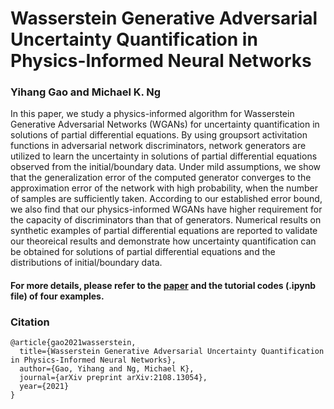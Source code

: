 # Wasserstein Generative Adversarial Uncertainty Quantification in Physics-Informed Neural Networks
### Yihang Gao and Michael K. Ng
In this paper, we study a physics-informed algorithm for Wasserstein Generative Adversarial Networks (WGANs) for uncertainty quantification in solutions of partial differential equations. By using groupsort activitation functions in adversarial network discriminators, network generators are utilized to learn the uncertainty in solutions of partial differential equations observed from the initial/boundary data. Under mild assumptions, we show that the generalization error of the computed generator converges to the approximation error of the network with high probability, when the number of samples are sufficiently taken. According to our established error bound, we also find that our physics-informed WGANs have higher requirement for the capacity of discriminators than that of generators. Numerical results on synthetic examples of partial differential equations are reported to validate our theoreical results and demonstrate how uncertainty quantification can be obtained for solutions of partial differential equations and the distributions of initial/boundary data. 


#### For more details, please refer to the [paper](https://arxiv.org/abs/2108.13054) and the tutorial codes (.ipynb file) of four examples.


### Citation
```
@article{gao2021wasserstein,
  title={Wasserstein Generative Adversarial Uncertainty Quantification in Physics-Informed Neural Networks},
  author={Gao, Yihang and Ng, Michael K},
  journal={arXiv preprint arXiv:2108.13054},
  year={2021}
}
```
